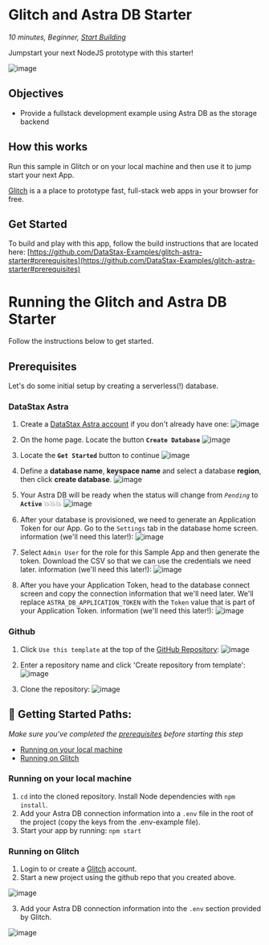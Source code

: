 <!--- STARTEXCLUDE --->
# Glitch and Astra DB Starter
*10 minutes, Beginner, [Start Building](https://github.com/DataStax-Examples/glitch-astra-starter#prerequisites)*

Jumpstart your next NodeJS prototype with this starter!
<!--- ENDEXCLUDE --->

![image](https://raw.githubusercontent.com/DataStax-Examples/sample-app-template/master/screenshots/astra-sample-app-default.png)

## Objectives
* Provide a fullstack development example using Astra DB as the storage backend
  
## How this works
Run this sample in Glitch or on your local machine and then use it to jump start your next App.

[Glitch](https://glitch.com/) is a a place to prototype fast, full-stack web apps in your browser for free.

## Get Started
To build and play with this app, follow the build instructions that are located here: [https://github.com/DataStax-Examples/glitch-astra-starter#prerequisites](https://github.com/DataStax-Examples/glitch-astra-starter#prerequisites)

<!--- STARTEXCLUDE --->
# Running the Glitch and Astra DB Starter
Follow the instructions below to get started.

## Prerequisites
Let's do some initial setup by creating a serverless(!) database.

### DataStax Astra
1. Create a [DataStax Astra account](https://dtsx.io/3t6W43H) if you don't 
already have one:
![image](https://raw.githubusercontent.com/DataStax-Examples/sample-app-template/master/screenshots/astra-register-basic-auth.png)

2. On the home page. Locate the button **`Create Database`**
![image](https://raw.githubusercontent.com/DataStax-Examples/sample-app-template/master/screenshots/astra-dashboard.png)

3. Locate the **`Get Started`** button to continue
![image](https://raw.githubusercontent.com/DataStax-Examples/sample-app-template/master/screenshots/astra-select-plan.png)

4. Define a **database name**, **keyspace name** and select a database **region**, then click **create database**.
![image](https://raw.githubusercontent.com/DataStax-Examples/sample-app-template/master/screenshots/astra-create-db.png)

5. Your Astra DB will be ready when the status will change from *`Pending`* to **`Active`** 💥💥💥 
![image](https://raw.githubusercontent.com/DataStax-Examples/sample-app-template/master/screenshots/astra-db-active.png)

6. After your database is provisioned, we need to generate an Application Token for our App. Go to the `Settings` tab in the database home screen.
information (we'll need this later!):
![image](https://raw.githubusercontent.com/DataStax-Examples/sample-app-template/master/screenshots/astra-db-settings.png)

7. Select `Admin User` for the role for this Sample App and then generate the token. Download the CSV so that we can use the credentials we need later.
information (we'll need this later!):
![image](https://raw.githubusercontent.com/DataStax-Examples/sample-app-template/master/screenshots/astra-db-settings-token.png)

8. After you have your Application Token, head to the database connect screen and copy the connection information that we'll need later. We'll replace `ASTRA_DB_APPLICATION_TOKEN` with the `Token` value that is part of your Application Token.
information (we'll need this later!):
![image](https://raw.githubusercontent.com/DataStax-Examples/sample-app-template/master/screenshots/astra-db-connect.png)

### Github
1. Click `Use this template` at the top of the [GitHub Repository](https://github.com/DataStax-Examples/glitch-astra-starter):
![image](https://raw.githubusercontent.com/DataStax-Examples/sample-app-template/master/screenshots/github-use-template.png)

2. Enter a repository name and click 'Create repository from template':
![image](https://raw.githubusercontent.com/DataStax-Examples/sample-app-template/master/screenshots/github-create-repository.png)

3. Clone the repository:
![image](https://raw.githubusercontent.com/DataStax-Examples/sample-app-template/master/screenshots/github-clone.png)

## 🚀 Getting Started Paths:
*Make sure you've completed the [prerequisites](#prerequisites) before starting this step*
  - [Running on your local machine](#running-on-your-local-machine)
  - [Running on Glitch](#running-on-glitch)

### Running on your local machine
1. `cd` into the cloned repository. Install Node dependencies with `npm install`.
2. Add your Astra DB connection information into a `.env` file in the root of the project (copy the keys from the .env-example file).
3. Start your app by running: `npm start`

### Running on Glitch
1. Login to or create a [Glitch](https://glitch.com) account.
2. Start a new project using the github repo that you created above.

![image](https://raw.githubusercontent.com/DataStax-Examples/sample-app-template/master/screenshots/glitch-new-project.png)

3. Add your Astra DB connection information into the `.env` section provided by Glitch. 

![image](https://raw.githubusercontent.com/DataStax-Examples/sample-app-template/master/screenshots/glitch-env-vars.png)

<!--- ENDEXCLUDE --->